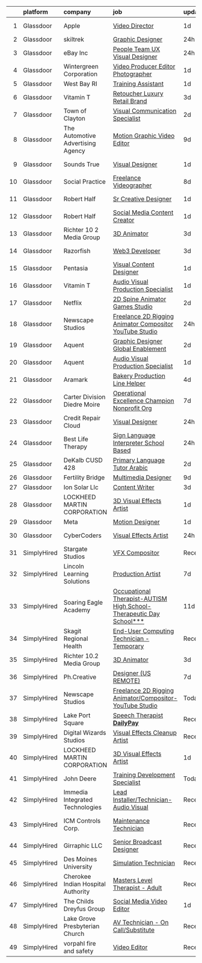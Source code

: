 

|    | platform    | company                            | job                                                                                                                                                                                                                                                                                                                                                                                                                                                                                                                                                                                                                                                                                                                                                                                                                                                                                                                                                                                                                                                                                                                                                                                                                                                                                                                                                                                                                                                                 | update_time   | location            |
|---:|:------------|:-----------------------------------|:--------------------------------------------------------------------------------------------------------------------------------------------------------------------------------------------------------------------------------------------------------------------------------------------------------------------------------------------------------------------------------------------------------------------------------------------------------------------------------------------------------------------------------------------------------------------------------------------------------------------------------------------------------------------------------------------------------------------------------------------------------------------------------------------------------------------------------------------------------------------------------------------------------------------------------------------------------------------------------------------------------------------------------------------------------------------------------------------------------------------------------------------------------------------------------------------------------------------------------------------------------------------------------------------------------------------------------------------------------------------------------------------------------------------------------------------------------------------|:--------------|:--------------------|
|  1 | Glassdoor   | Apple                              | [Video Director](https://www.glassdoor.com/partner/jobListing.htm?pos=127&ao=1136043&s=58&guid=00000182d8fc875fae0a22cdd00cf661&src=GD_JOB_AD&t=SR&vt=w&cs=1_9abc3202&cb=1661497805142&jobListingId=1008090605823&jrtk=3-0-1gbcfp20titlo801-1gbcfp21mih79800-84a58d93ff95ae7c-)                                                                                                                                                                                                                                                                                                                                                                                                                                                                                                                                                                                                                                                                                                                                                                                                                                                                                                                                                                                                                                                                                                                                                                                     | 1d            | Cupertino, CA       |
|  2 | Glassdoor   | skiltrek                           | [Graphic Designer](https://www.glassdoor.com/partner/jobListing.htm?pos=121&ao=1136043&s=58&guid=00000182d8fc875fae0a22cdd00cf661&src=GD_JOB_AD&t=SR&vt=w&ea=1&cs=1_cb739e08&cb=1661497805142&jobListingId=1008093573531&jrtk=3-0-1gbcfp20titlo801-1gbcfp21mih79800-7b8d5e09ddf61161-)                                                                                                                                                                                                                                                                                                                                                                                                                                                                                                                                                                                                                                                                                                                                                                                                                                                                                                                                                                                                                                                                                                                                                                              | 24h           | Remote              |
|  3 | Glassdoor   | eBay Inc                           | [People Team UX Visual Designer](https://www.glassdoor.com/partner/jobListing.htm?pos=120&ao=1136043&s=58&guid=00000182d8fc875fae0a22cdd00cf661&src=GD_JOB_AD&t=SR&vt=w&cs=1_325b9be1&cb=1661497805142&jobListingId=1008094027597&jrtk=3-0-1gbcfp20titlo801-1gbcfp21mih79800-49080d9b0f98cf1d-)                                                                                                                                                                                                                                                                                                                                                                                                                                                                                                                                                                                                                                                                                                                                                                                                                                                                                                                                                                                                                                                                                                                                                                     | 24h           | Salt Lake City, UT  |
|  4 | Glassdoor   | Wintergreen Corporation            | [Video Producer Editor   Photographer](https://www.glassdoor.com/partner/jobListing.htm?pos=108&ao=1110586&s=58&guid=00000182d8fc875fae0a22cdd00cf661&src=GD_JOB_AD&t=SR&vt=w&ea=1&cs=1_fdbb735b&cb=1661497805141&jobListingId=1008091575460&cpc=9DC6E4D8324653EE&jrtk=3-0-1gbcfp20titlo801-1gbcfp21mih79800-bddfaf93dc0f511a--6NYlbfkN0BOdG0MfL0cOT1OSN0QPEpRuqiJyxaT8mswcKoIHsGd3_JLf3h6HcTwRmq4ACZp2x-DFhgvqAvI0qq_hHNIdK8OII96QPVKyS-czGxbv9jak9l6PsBjW8navFGEr9v4vDCaWSWkfQBEHHq6wHCReB7Aj9tEXLD7t7uLEP9PPp6dDKdQYLd0LmL9kqhJ0lOlsdupYzhCreQ0RuPc6nYSeoLhUcw6JoRQMu2Cfe77e64zRphTq57ueH8TrkQV7bIC_cxgLiAIr53s54BNwSEEp-z10Tp9i5fqTZVRZomoC6iZZnkrlikuLpblEUirEdorv59gkoEvDXYiSZ5DJaV2VkckZxHtgGeoRE_sbfrgMOWx2zE0Fi2FbMbXEPfohkGnft0FkRROOoCvrnY85z_pMqwU0FFQP7NuOIVxqDuR3nUWB_T0JkVvn9KsFxrhpzDpG1ooZFv8Dmq3e93g2V3v_vvLBqws3bFKi9lEAawY-qoJAvsxoiPCmB67cRhQgXm5LW5I6GW0GzSOEw%3D%3D)                                                                                                                                                                                                                                                                                                                                                                                                                                                                                                                                                                         | 1d            | Alpharetta, GA      |
|  5 | Glassdoor   | West Bay RI                        | [Training Assistant](https://www.glassdoor.com/partner/jobListing.htm?pos=105&ao=1110586&s=58&guid=00000182d8fc875fae0a22cdd00cf661&src=GD_JOB_AD&t=SR&vt=w&ea=1&cs=1_8748cb50&cb=1661497805140&jobListingId=1008091548422&cpc=D2F1DE17EE1F43B9&jrtk=3-0-1gbcfp20titlo801-1gbcfp21mih79800-8c7de2a6eebb0c16--6NYlbfkN0AWrAPJXqKdQ9gvgI08huh7vxHtojMF5utEtTzC6PLfuARYDs5qVBsYnaRzs0Kkb25TjeBwSUdENndR2C4BZlCcDmfqWwJA3shsWb9U_edxCCtSaJ7JZqrAzSCfhFoyAQta43W-nI4qAyYpKMz7ykl4Jjk6fSDEflpYLElzCyBRveSDs3y0lcBH1cSAl0Y5YyWvNLukHCJkHNph6asxq847KzI_UekDCUw2uTPYIk-wJgee5fi1lEM40S8B08kMCjLxm7E97DrxdXoDu0zOz76VTL0M4XoDSh3UUzB7GgJeS3gkf7cdTJpsRQ2vbav2S-uH5ML7qfUqvC3RnZwCksugJ_2OldVIOVBqqR63pXZ32G2ZbK05J1_3XTNE64XtynxFS9cFRuNjUhrW68Etnp-36ZuYiJD_WmEL50nZPbYRKtmIZNA0O5whGrfvc9IvmKBtqcIDqGkNYPdn4oEonfNtmjyTWv-E4DwoUy68YOPI_E4nQaf_FPTfwA_ZE5yWlK2fpQlR4bVfQA%3D%3D)                                                                                                                                                                                                                                                                                                                                                                                                                                                                                                                                                                                           | 1d            | Warwick, RI         |
|  6 | Glassdoor   | Vitamin T                          | [Retoucher Luxury Retail Brand](https://www.glassdoor.com/partner/jobListing.htm?pos=114&ao=1110586&s=58&guid=00000182d8fc875fae0a22cdd00cf661&src=GD_JOB_AD&t=SR&vt=w&cs=1_d511c158&cb=1661497805141&jobListingId=1008086601462&cpc=F41FEAB56D215062&jrtk=3-0-1gbcfp20titlo801-1gbcfp21mih79800-1c5af9f9fa15d379--6NYlbfkN0DMrcEu7yrtATojKJA7cEzGQ3FdRGWLh0CZQInL4ECGI6k5tN82kdM0cJmh4vC7Gggw8cacIuBuds1IgRSZbUVYhkwMCrRGYcnuzxMq8RfW4CKkt3_Oi_AcMPpR1S70wWujcNk-HMT-MeoB4hZ1oN7bvPYFTzwyN_bVJL3b72YAkDYhWv5DAZKCygAjd-NWm2m_gvcEDXJLf8hJmSpS2JCPLc8QNSt9lfnm9qxgAudH2cyw1il2yARCS1ufS9SZUWayYoCurjCj1s6-Q4l8gJmLY945KcGn5ne3iFnHQDqeRi9WZJtzLq46z6pSSneD6Xh1NA-sVIYKtUHsrAyhsFMs2fz01YBQXsqK1mZAAPewjmEdNszSk9fv8Cey3C4iv9fAj80ytUAkFEZKBtKQnx70qtyRnVw6ERksCgyKlGiUaRbsdeIODsWg8LzqdG_b3hbrMsBnzCkniM9y49xxR84HCPMeS1AKCZY%3D)                                                                                                                                                                                                                                                                                                                                                                                                                                                                                                                                                                                                                                   | 3d            | Corte Madera, CA    |
|  7 | Glassdoor   | Town of Clayton                    | [Visual Communication Specialist](https://www.glassdoor.com/partner/jobListing.htm?pos=102&ao=1110586&s=58&guid=00000182d8fc875fae0a22cdd00cf661&src=GD_JOB_AD&t=SR&vt=w&cs=1_3999e07e&cb=1661497805139&jobListingId=1008089235674&cpc=F41FEAB56D215062&jrtk=3-0-1gbcfp20titlo801-1gbcfp21mih79800-3d47c644ce8a094e--6NYlbfkN0AC6SQMfAkHCondRquBNcE2ntt1snCy3fyoZRReqai0OcePVXJEk4FHT5H6gXJmzK0l2eWi0Ow2xxxET1NQelU1rswDOlZE4PnLHNct7zcT0PczMQ0jWcIpCOQ0jOffS3o-Rhbck6aOTA7bFfxTdWKbtkNCvEAQzU2unSuKGqJPUASQNeuyQx1ifdNqW9YByxPwMKox_gTp_ndqaz21Jr7Jz-XoofuRGMVNeP3Axit69ERxLboX-xhgohXvUIpzI59dcKSn_d8TBiLKO2l-ObifsB3Lnp0uIDqKUfgv2Xgi2V4C4b34VU4SuDUglkDkrxbqA61GAIbD4W6QPLzz7Lb0X3jZgszC6umVwgiqFrBUcqByAMoeQBEu7A9jltmzKL8ZwgNRPF4fyQOMAyZvgu3RN7cPuuYWQ5r1v7GaBK4nqrFc2LCNtunyF63Rxi_F3auAWmpOzMZ0UN5gOhyv5dIwNLDv5irSzIEgwDWJ5PrOHW6Jjfa5eJPWV0ZJbUJ3OdDl5nzpR02rki8N3dHkuBzj_xsqjIvJHORR0-utSDEeNZZCBpxqkIjuy5ticL0qletLOrmUFb2TzHBg3QT_YtdKhN-uhfz0op3Vd4xkuoCJEXVxYKy6n4Bn4J7W4YrAz6miwNiL89EVdptzzK0l3GqfWU22--rIDe5-_Z24GuE948BqsL0_IxqAE6ZHD1BuS9O9iuLCTeHHNPkfS_oa-WOK068nu1Gi6G773USgmJvdoJFhG3N55gPJxOtkn7u5OoZ0nVtb80spVgdZWOm4U0k2__9xtLGHVVpvCk_2_cLpdZfNFJlzLZgouWCO77MBTTG4xPL4gZJTYMHqo_HA9ZRYUmNEoYBFEaD4Qtn6HNwqekRqEKmLQyYIm4j0LVV7D18DAt9YRaoVFD7pN-jQiV3fsGdezgW8_PBBmH1_Rsu6Q1JJ9gX5qAoXAWoDeVzd7D6Wp1vrZj8pj_JdLkgRDO8u4EOigvNjVSy5cLJ0kDc9bjpULbJwOy7O2jVROmlsRxW7YD0coqiWjfSGrb91wO0ds61nSg2KJSUeUq2UnmT4wM6SZeba_04O885T9pKas-A%3D) | 2d            | Clayton, NC         |
|  8 | Glassdoor   | The Automotive Advertising Agency  | [Motion Graphic Video Editor](https://www.glassdoor.com/partner/jobListing.htm?pos=106&ao=1110586&s=58&guid=00000182d8fc875fae0a22cdd00cf661&src=GD_JOB_AD&t=SR&vt=w&ea=1&cs=1_73055828&cb=1661497805140&jobListingId=1008074401677&cpc=F4EED0218A761C36&jrtk=3-0-1gbcfp20titlo801-1gbcfp21mih79800-2a6dafd6c756d5de--6NYlbfkN0Cr-BjjHGpClfic8svx8fd_3JTRExqDo3uFGKQxpusPMr8ARulWR-5wsAuEDUyCThNO-R_b7ngPIW8XPPZlQlIa-k62ho1nBM83yXXQ2zRQMBNyyPCMibaWygeBmn01nIYe7vcjlI-H7Mz_XiyPQq6DbHKkwNSQ5y47XXA6xcG2MqSxm4fJUbJcEt59_S8MLO3u7sHZKhPS6-sJf1DYZ6_-COoA7z9qtm8s0f1iIVDJyPp99zN16ihysBmy2kt7usbVp4odoU1FptJ99jNRPI0dURmlGTxJlkFelsqXzWRUIoo6CaxBi_SwADm4orTJwuEY3fyK75_rUK77lHi05AxmC2n6W-oPo8qjBUaZvQk4grJhWihOu2TR3-chHjG5R8T4nmtd77xODZXNJJbx73YTKCppeS61XZyapnqU6dUtEC-2vxqLIHj-zV39IvyUVYIEs860XqC4pWvsteFReZdBjDyJGMXbYSMEvB9Nl48frtNjs5o9kEeHlCuTuvNyXcg%3D)                                                                                                                                                                                                                                                                                                                                                                                                                                                                                                                                                                                                | 9d            | Remote              |
|  9 | Glassdoor   | Sounds True                        | [Visual Designer](https://www.glassdoor.com/partner/jobListing.htm?pos=124&ao=1136043&s=58&guid=00000182d8fc875fae0a22cdd00cf661&src=GD_JOB_AD&t=SR&vt=w&ea=1&cs=1_cf1573bf&cb=1661497805142&jobListingId=1008092435202&jrtk=3-0-1gbcfp20titlo801-1gbcfp21mih79800-ea5227971fc2dfdc-)                                                                                                                                                                                                                                                                                                                                                                                                                                                                                                                                                                                                                                                                                                                                                                                                                                                                                                                                                                                                                                                                                                                                                                               | 1d            | Louisville, CO      |
| 10 | Glassdoor   | Social Practice                    | [Freelance Videographer](https://www.glassdoor.com/partner/jobListing.htm?pos=125&ao=1136043&s=58&guid=00000182d8fc875fae0a22cdd00cf661&src=GD_JOB_AD&t=SR&vt=w&ea=1&cs=1_3bf9396b&cb=1661497805142&jobListingId=1008076110168&jrtk=3-0-1gbcfp20titlo801-1gbcfp21mih79800-1ddac6f406ba1795-)                                                                                                                                                                                                                                                                                                                                                                                                                                                                                                                                                                                                                                                                                                                                                                                                                                                                                                                                                                                                                                                                                                                                                                        | 8d            | Fairfield, CT       |
| 11 | Glassdoor   | Robert Half                        | [Sr  Creative Designer](https://www.glassdoor.com/partner/jobListing.htm?pos=113&ao=1110586&s=58&guid=00000182d8fc875fae0a22cdd00cf661&src=GD_JOB_AD&t=SR&vt=w&ea=1&cs=1_4d5b4910&cb=1661497805141&jobListingId=1008091744075&cpc=451933188B21919D&jrtk=3-0-1gbcfp20titlo801-1gbcfp21mih79800-573bc8884abad932--6NYlbfkN0CpzDdaQkua3np5pkmj49lKioZwmwxQ-yx5plwbYmV_M2CLBDBrPEXo7tKpPly8J6ohO1szKlDMAY-ozfajEhEuSwMXm98xb70W8_Zkgts-97DkLU-AbiXcVjc1lOAtZ4ih7IGkVEsCzutpZDzQwMGI8wJpGm5nJdnYC9vfB-Y9iF3N3t6tlePhxpnXCjMHYtaLa3IJmyCflV6q54q84_6ofM9lC4aPxSxWbU-qUY4AsMcqlonS_TkpVFJMGpMWuSgRIHXyV2XqTgwth3eXyqt9Dn7ZyGGeznw3wvMQLHbedqf1rv9i44JtBDIR7ADdZUbbIyba0t1kLyeS9Sz5Hns90mQ_pu_ntexS6nPuTZ_GlErN-VOKB1oo3VS7ybY5riVvfrSsryn0Ci5CBlooqFfvxjH2vf4mb6MscCSisU8aRQv4mhPappXrnYrF90QTm5qmoIS5dU7m4Nk6lTp5dDYmdogRtoDqZeKrMy51BP-zFujd4dVptte81zKe8MNCn0E96qTQIlow03woncVs3As97rNEsLTlZMrTOKCPW4Z1-uXpLM1Jz-b69QPHCznhGKc%3D)                                                                                                                                                                                                                                                                                                                                                                                                                                                                                                                                      | 1d            | North Andover, MA   |
| 12 | Glassdoor   | Robert Half                        | [Social Media Content Creator](https://www.glassdoor.com/partner/jobListing.htm?pos=112&ao=1110586&s=58&guid=00000182d8fc875fae0a22cdd00cf661&src=GD_JOB_AD&t=SR&vt=w&ea=1&cs=1_b2ccd66d&cb=1661497805141&jobListingId=1008091743830&cpc=32EE424DE2B657EB&jrtk=3-0-1gbcfp20titlo801-1gbcfp21mih79800-6bf6ac4ea12fdc5f--6NYlbfkN0CpzDdaQkua3np5pkmj49lKioZwmwxQ-yx5plwbYmV_M6xSIJIkD0Pn0vibsC6SyhVdXcdDrFT0jIZJHCAnFwRFe3EiTxysLQwajW424-BiQlxBAqYrvymahKCSYnxF8enTfNJlf7H2Rd3un_Wbuh1QvbN8vHGVFw_96z5TlyMJqZUDXBfplgcqOdFF6WSOvE8dBGdM39a-lW5huKU2B7EQx80oRjFvUUy-chIVCwvSlu5UPHNDu93O7NnThsVc7yksPpUWXrW-0RzkV6q1AurwucB0zU3pI6VUfqO3-i_e4AxUuX_BPYgtcozB2xxnq50VJFtThI702QLiCvx83gnUzTy1pkaodgKXOG11iXi276medEu8IMhU1mdSrKcjYXhPxDhOtAo0ddbq7rGDO1vW0TE-S5JYmmx397zge4zFBM8hYQKb9CGW_4rGfWZ9Npf3BByQDMI62g-SHNtHwK4xBrjmODFOkLVcEsa85tuU851gwwucAHepBeiWJlxmMb_RBPPp5o6gsndU2hI3Etec5b81IAy58ZDjhb-LDEOqoJIMk5PZUAdIkUoeLzJ3_6w%3D)                                                                                                                                                                                                                                                                                                                                                                                                                                                                                                                               | 1d            | Plano, TX           |
| 13 | Glassdoor   | Richter 10 2 Media Group           | [3D Animator](https://www.glassdoor.com/partner/jobListing.htm?pos=126&ao=1136043&s=58&guid=00000182d8fc875fae0a22cdd00cf661&src=GD_JOB_AD&t=SR&vt=w&ea=1&cs=1_af81d334&cb=1661497805142&jobListingId=1008085639349&jrtk=3-0-1gbcfp20titlo801-1gbcfp21mih79800-36f6c81462ae0f49-)                                                                                                                                                                                                                                                                                                                                                                                                                                                                                                                                                                                                                                                                                                                                                                                                                                                                                                                                                                                                                                                                                                                                                                                   | 3d            | Remote              |
| 14 | Glassdoor   | Razorfish                          | [Web3 Developer](https://www.glassdoor.com/partner/jobListing.htm?pos=128&ao=1136043&s=58&guid=00000182d8fc875fae0a22cdd00cf661&src=GD_JOB_AD&t=SR&vt=w&ea=1&cs=1_aaeb4b24&cb=1661497805142&jobListingId=1008087508219&jrtk=3-0-1gbcfp20titlo801-1gbcfp21mih79800-7b766c2d15860a02-)                                                                                                                                                                                                                                                                                                                                                                                                                                                                                                                                                                                                                                                                                                                                                                                                                                                                                                                                                                                                                                                                                                                                                                                | 3d            | New York, NY        |
| 15 | Glassdoor   | Pentasia                           | [Visual Content Designer](https://www.glassdoor.com/partner/jobListing.htm?pos=117&ao=1136043&s=58&guid=00000182d8fc875fae0a22cdd00cf661&src=GD_JOB_AD&t=SR&vt=w&cs=1_630ffff9&cb=1661497805142&jobListingId=1008091237576&jrtk=3-0-1gbcfp20titlo801-1gbcfp21mih79800-8f7fba7587cd0d9a-)                                                                                                                                                                                                                                                                                                                                                                                                                                                                                                                                                                                                                                                                                                                                                                                                                                                                                                                                                                                                                                                                                                                                                                            | 1d            | Remote              |
| 16 | Glassdoor   | Vitamin T                          | [Audio   Visual Production Specialist](https://www.glassdoor.com/partner/jobListing.htm?pos=115&ao=1110586&s=58&guid=00000182d8fc875fae0a22cdd00cf661&src=GD_JOB_AD&t=SR&vt=w&cs=1_0f5d512a&cb=1661497805141&jobListingId=1008091985825&cpc=F41FEAB56D215062&jrtk=3-0-1gbcfp20titlo801-1gbcfp21mih79800-1cc87704b8e3722c--6NYlbfkN0DMrcEu7yrtATojKJA7cEzGQ3FdRGWLh0CZQInL4ECGI6k5tN82kdM0cJmh4vC7Ggh7bkuNSoFE2-ez6ckPEOOe0yXwQpVWZCrfogwKFj5q4E09gC16xNRJF8DXWkqBqUHRIEr9_l_UrJN2jTXe8bQ3juZYukjeiZD98G-pE12QJ_HCsUwxPHKEodcltCFGvQdOHNrEsHEPgxMvBGHJQW425rFr1r7lzMEb5fgTRcPXXQExtIhUAwyDufEhoNRtRbgFqZbxbC65FeAwxS7PvoEksB4xoUjLy53ru9qKgWKWyW1GMZ7OoRl4GM8RiaFNihsh5hTmGzW0042dpSBjherYJFiuS62Ve0tOKMjCUuGKHDmGb6YqjE0Hdxm4jYDmyiSea4QoH9ZrKGTaDaVnmtMe9z2N_SxqbxTnPZFeYwBN1p9SeW29IRQDfxIzHi7Yxl_w2hcqCr9SNcTQnpZzoFWN83wG0n9UwSA%3D)                                                                                                                                                                                                                                                                                                                                                                                                                                                                                                                                                                                                                            | 1d            | Dearborn, MI        |
| 17 | Glassdoor   | Netflix                            | [2D Spine Animator   Games Studio](https://www.glassdoor.com/partner/jobListing.htm?pos=118&ao=1136043&s=58&guid=00000182d8fc875fae0a22cdd00cf661&src=GD_JOB_AD&t=SR&vt=w&cs=1_4cb46d6c&cb=1661497805142&jobListingId=1008089102693&jrtk=3-0-1gbcfp20titlo801-1gbcfp21mih79800-1548ff48dac3d517-)                                                                                                                                                                                                                                                                                                                                                                                                                                                                                                                                                                                                                                                                                                                                                                                                                                                                                                                                                                                                                                                                                                                                                                   | 2d            | Remote              |
| 18 | Glassdoor   | Newscape Studios                   | [Freelance 2D Rigging Animator Compositor YouTube Studio](https://www.glassdoor.com/partner/jobListing.htm?pos=123&ao=1136043&s=58&guid=00000182d8fc875fae0a22cdd00cf661&src=GD_JOB_AD&t=SR&vt=w&ea=1&cs=1_03dd61e7&cb=1661497805142&jobListingId=1008094767544&jrtk=3-0-1gbcfp20titlo801-1gbcfp21mih79800-6926caafbf5b3d3f-)                                                                                                                                                                                                                                                                                                                                                                                                                                                                                                                                                                                                                                                                                                                                                                                                                                                                                                                                                                                                                                                                                                                                       | 24h           | Remote              |
| 19 | Glassdoor   | Aquent                             | [Graphic Designer  Global Enablement](https://www.glassdoor.com/partner/jobListing.htm?pos=116&ao=1110586&s=58&guid=00000182d8fc875fae0a22cdd00cf661&src=GD_JOB_AD&t=SR&vt=w&cs=1_d79421ee&cb=1661497805142&jobListingId=1008089329193&cpc=8795CF9063CD573D&jrtk=3-0-1gbcfp20titlo801-1gbcfp21mih79800-c3336224ba19dae4--6NYlbfkN0DMrcEu7yrtATojKJA7cEzGQ3FdRGWLh0CZQInL4ECGI9gD0Wolx9R2EDT7B77c2cRrTdmS15zQI5Kt5qKQEs9K58KxDk0HNH5KM1JKQpMBwgzF9rFTbIL_JFwaCRir1PvmAVw08v98e8-nzrcgRwEEClcY-VvwETDMyOLnWpkC3a8WlO5Efk8J6zT4mkxaeghY9Z7fLONscgwQAsw1K9N22ISgw5jKZo-8vi8dv51ljnZ0tuDSA6XJh0PIS1k_FoWN8CKqnkIrZiSDGzMizPR75z_hdiyakCID4Do4kgbbTyIK1p4PgFMsEzO_Q-hNHYhbaOkdhqKpiJRi4edZ2oOepM0NZ9hsbjn9QImKkqSvEQ3Lt1uIbqH-V7KvEVTRoOi7myRhfJJdih4gdtxVVesk6W4pKs6R_otMTalRHfOTjUfTYENrutwRNpg7qbaET3vV9zSfndgRFt-i89AQU_X1)                                                                                                                                                                                                                                                                                                                                                                                                                                                                                                                                                                                                                                           | 2d            | Remote              |
| 20 | Glassdoor   | Aquent                             | [Audio   Visual Production Specialist](https://www.glassdoor.com/partner/jobListing.htm?pos=111&ao=1110586&s=58&guid=00000182d8fc875fae0a22cdd00cf661&src=GD_JOB_AD&t=SR&vt=w&cs=1_a118aa5a&cb=1661497805141&jobListingId=1008092136665&cpc=C4A69CCDBB3B9599&jrtk=3-0-1gbcfp20titlo801-1gbcfp21mih79800-00daa78d74e39452--6NYlbfkN0DMrcEu7yrtATojKJA7cEzGQ3FdRGWLh0CZQInL4ECGI9gD0Wolx9R2v-Aex0-GK04ZmtV4Mj7bt-2jKgZCLVcBssE1g2ja5sZ06o9stpX1h4bD07QyLclRRwLgyPAaAXtqZ6PHTPrIV54oLLJKf5MYRLeRa0znXp429KZamQCiK5GwqCoxVzdxleXm2uv1c2fxaCd6Wxnmw_0oc_UHH2CruxwOIZS9MOvfLMr2EwlaBKK8RuHpBUC1qf-ctXrKNFA0CSzH_04PL2Ch-813LWGFGP4-mlkhlZgLvoljUmdvzrfO4eEkhFPZY-1YJRXKnAn9l4jm9MZPJt8twU-2fXJcLyBMK13XWcPnbq1_k3ahmdykF7FDs6MJJurkIfJH89PNjXmI5a5-c9RvRDG-jBe7EB3_KfWZBS8-6ncYO1vlRMV05RSh8PfrGHeN-Q6xxG11sSLwXLs5Vg%3D%3D)                                                                                                                                                                                                                                                                                                                                                                                                                                                                                                                                                                                                                                              | 1d            | Dearborn, MI        |
| 21 | Glassdoor   | Aramark                            | [Bakery Production Line Helper](https://www.glassdoor.com/partner/jobListing.htm?pos=110&ao=1110586&s=58&guid=00000182d8fc875fae0a22cdd00cf661&src=GD_JOB_AD&t=SR&vt=w&ea=1&cs=1_a4e6b220&cb=1661497805141&jobListingId=1008084206572&cpc=8795CF9063CD573D&jrtk=3-0-1gbcfp20titlo801-1gbcfp21mih79800-da3fa1282b05bef5--6NYlbfkN0Afi8hlyjXcFcTRB67AhKDs9_JHq9Ijljmoye2yl5v1h4nAKzjNd2DM3Z8nrPK1eJkMNr--GnlW45NszwxK51SI_xXqCEg5sVmk68YvegknmxvLR2GH8txH43O4Y2AG7jFbdB1dHIHHriuXBDyHjX8CeiKCktscIPdTqPiZ5YCIlwlpf0oY_9fMet-7XzAKok67gTNrX-DSU47NYQalq_nXCB-Otzb5tPTy2gYG-8Bq4WIcgZcseKkExOgVWeGirIXkkilhH7u3h55N4EoCHbGMBKwUjMCios0_vB36YHwcfIlgjpCt0UAIJm4ujuVZxSwIa7BjYvjZfm2xKHKqj4g7Dw7rGSOkTFebtK37Uo-JlpZajWVmkm2dInq9_u3s0nqlheNwZWRgrWVW_1eUX-B9WzLQyvRHQNkzDhXdXK6qvEn4DtLKjnzZS0HAykdskPAWclMou5rSWCjMw22ql-LW9CanKfwhBxP0gCsAUklfn-d9Wy4Vc7srnOdJeAc7tgM6YBVao53NwA%3D%3D)                                                                                                                                                                                                                                                                                                                                                                                                                                                                                                                                                                                | 4d            | Denton, TX          |
| 22 | Glassdoor   | Carter Division   Diedre Moire     | [Operational Excellence Champion   Nonprofit Org](https://www.glassdoor.com/partner/jobListing.htm?pos=109&ao=1110586&s=58&guid=00000182d8fc875fae0a22cdd00cf661&src=GD_JOB_AD&t=SR&vt=w&ea=1&cs=1_5b27e847&cb=1661497805141&jobListingId=1008079069170&cpc=F41FEAB56D215062&jrtk=3-0-1gbcfp20titlo801-1gbcfp21mih79800-3a01107850baa8a1--6NYlbfkN0AwWGgbtL5s0HQF2yLFQBHiLtp3cDZmOlqjkg5FRQiuvnblQUcXUvPB2krJWi0OQxZUFOb3HLSRhuAHiPyTBgm_lzrDTpOV0B1QZ58H3LClZlpkDO2Ks4BHdrsdtKy-h7NQh2bQvx-hy6GHjUoemib2N1qf8ZosEW5e2tr2FqiuQuNFySWd1COEOndy5dItyzKx1WUL9N8O-gFibghx-7ECpJtC3JnOJbcSFK5hmUsyci8LWxVsPwbnsARlGTrS_i8cFKyEtyLQhzoLkQgbDbSsduJFjxR1Ec4kcCMciCqnUqxf4_hCnMNsAP8WyUuYTau0SLF8Dzv9BQ_xG2S5R8ywRpz-ZcenBhuKzN3I7-HS9YgSQLCbINV82Ffx9lv-tVpcyVpvS_lwH6mzZAGJ4ZYV9CX7HGavgm_AzxLKgfyEJmwkfb99O_D88eMLtMdOuTln8HdhMzEUEdcmU3VtC5_MvWefjhnJGnSbzvHq7zZaWV4kA9rOl74HtVQYLpWWgC_fOYYZ5u86dmf9aNmf0is9)                                                                                                                                                                                                                                                                                                                                                                                                                                                                                                                                                          | 7d            | Newark, NJ          |
| 23 | Glassdoor   | Credit Repair Cloud                | [Visual Designer](https://www.glassdoor.com/partner/jobListing.htm?pos=129&ao=1136043&s=58&guid=00000182d8fc875fae0a22cdd00cf661&src=GD_JOB_AD&t=SR&vt=w&ea=1&cs=1_cd94c3dd&cb=1661497805142&jobListingId=1008095238733&jrtk=3-0-1gbcfp20titlo801-1gbcfp21mih79800-c1cdd3182aa272d3-)                                                                                                                                                                                                                                                                                                                                                                                                                                                                                                                                                                                                                                                                                                                                                                                                                                                                                                                                                                                                                                                                                                                                                                               | 24h           | Los Angeles, CA     |
| 24 | Glassdoor   | Best Life Therapy                  | [Sign Language Interpreter   School Based](https://www.glassdoor.com/partner/jobListing.htm?pos=101&ao=1110586&s=58&guid=00000182d8fc875fae0a22cdd00cf661&src=GD_JOB_AD&t=SR&vt=w&ea=1&cs=1_eb483f2e&cb=1661497805140&jobListingId=1008094353127&cpc=412D8C26869823CD&jrtk=3-0-1gbcfp20titlo801-1gbcfp21mih79800-0329e978763bc77d--6NYlbfkN0AtlW_omU2Xx3W-19HQ_drmTKCWebiHnmA5lS5PDL5G8Sf-C-2-8DpBB4QGYSaX2f-NIJUpfOtf2F60ANhnMtzjS1HiKQbEjW1v0Qa8m6PpqdRNQR20pTlIJbeR-bxUYrbjWJGJgei2TbXWzYWcNmfNvh3ygyist3ubIqbuIkRIBODs9HoG2WuFrO2s7nEuEBEiUUsGU53zuvJGGLqtvyuRVLHty3v02d8qVmqyIlx2EsHZDG98QNq0khoVo6ul_R9fnyZ5v0aFnaUzXBTM_mKCDlg30J6ZWqNFr0YMVCekliWyAOD9ipEPUkUZ_g9cdkMZeFaofYMcNwF30hYTXn_w5FKu0OHJaGVIlfFMkcUGVVIXEM6kPEH6aLOJfqloDsYTVHvPIwjgD9QTA5S_pX2u6ArJE57B0wXqFNd3oXmyXJE6PNMosVgoG7UWtS0SSEJ471LiWSHFd8ovJeBIMl4_j2wCF6QMlGfaKEMUbFUdIvI-INiIDz2lzHJzmtjDlhXlo_ZEMzS7Pg%3D%3D)                                                                                                                                                                                                                                                                                                                                                                                                                                                                                                                                                                     | 24h           | Morgantown, WV      |
| 25 | Glassdoor   | DeKalb CUSD  428                   | [Primary Language Tutor Arabic](https://www.glassdoor.com/partner/jobListing.htm?pos=130&ao=1136043&s=58&guid=00000182d8fc875fae0a22cdd00cf661&src=GD_JOB_AD&t=SR&vt=w&ea=1&cs=1_8c7da06d&cb=1661497805142&jobListingId=1008088351849&jrtk=3-0-1gbcfp20titlo801-1gbcfp21mih79800-0ceac908ced0d400-)                                                                                                                                                                                                                                                                                                                                                                                                                                                                                                                                                                                                                                                                                                                                                                                                                                                                                                                                                                                                                                                                                                                                                                 | 2d            | Dekalb, IL          |
| 26 | Glassdoor   | Fertility Bridge                   | [Multimedia Designer](https://www.glassdoor.com/partner/jobListing.htm?pos=122&ao=1136043&s=58&guid=00000182d8fc875fae0a22cdd00cf661&src=GD_JOB_AD&t=SR&vt=w&ea=1&cs=1_40e96866&cb=1661497805142&jobListingId=1008074773149&jrtk=3-0-1gbcfp20titlo801-1gbcfp21mih79800-5987cbfc36d762cf-)                                                                                                                                                                                                                                                                                                                                                                                                                                                                                                                                                                                                                                                                                                                                                                                                                                                                                                                                                                                                                                                                                                                                                                           | 9d            | Remote              |
| 27 | Glassdoor   | Ion Solar Llc                      | [Content Writer](https://www.glassdoor.com/partner/jobListing.htm?pos=103&ao=1110586&s=58&guid=00000182d8fc875fae0a22cdd00cf661&src=GD_JOB_AD&t=SR&vt=w&ea=1&cs=1_98a34dfd&cb=1661497805140&jobListingId=1008086024971&cpc=44CD5376B8534B8F&jrtk=3-0-1gbcfp20titlo801-1gbcfp21mih79800-9d74d9f6541f54eb--6NYlbfkN0AltJ253pYd7wDA5Y2c0vzit8wethq8AtlNTe4srNQsaNR9Su8mKc36joBfxcwBWpLzT7LQn606s5DBWXlEUEaLwBzRDsL3B4yAW6um5W9eBCFbyUWGF9a__O-8L9fZ_HCtdiKneBQpvTyT6DII0YUAXY4uidYe4TMEaxVvM2YofuBOylyV_o1xHabafewdzn3wKN88tVxhMHf9eD0dUKLbk-Tp5vZvdqimLikY9J7hQ1Yl9vcvnA-_lLs9vs-6cknH9FrnuY-jJp6CgGaNx8Ywgd2S-O7WjjevFjfUHC7mZpAMQ1eQe3sNTSnUBxDsnh-x7FwK10DW3rydNItaKBP9T5QcvvI6qhmm7S9w1z6m60vznLEVFujTXDlTwnR5zZkxWLQ-b0O8eXIrB5SbL-GT2yG-sx784pLNF_NeO0CPnvfPkmRO_u4m7sWcobRQSyVjjKZ5eEsUmw3-ViA8JNExwP_HtCgdGI2t7TKxwyuXmcZnAEH2frL2RjSjvS2pivA%3D)                                                                                                                                                                                                                                                                                                                                                                                                                                                                                                                                                                                                             | 3d            | Provo, UT           |
| 28 | Glassdoor   | LOCKHEED MARTIN CORPORATION        | [3D Visual Effects Artist](https://www.glassdoor.com/partner/jobListing.htm?pos=119&ao=1136043&s=58&guid=00000182d8fc875fae0a22cdd00cf661&src=GD_JOB_AD&t=SR&vt=w&cs=1_4f93dd95&cb=1661497805142&jobListingId=1008092483685&jrtk=3-0-1gbcfp20titlo801-1gbcfp21mih79800-5797e30474f48f0f-)                                                                                                                                                                                                                                                                                                                                                                                                                                                                                                                                                                                                                                                                                                                                                                                                                                                                                                                                                                                                                                                                                                                                                                           | 1d            | Englewood, CO       |
| 29 | Glassdoor   | Meta                               | [Motion Designer](https://www.glassdoor.com/partner/jobListing.htm?pos=104&ao=1110586&s=58&guid=00000182d8fc875fae0a22cdd00cf661&src=GD_JOB_AD&t=SR&vt=w&cs=1_afd69d28&cb=1661497805140&jobListingId=1008091260252&cpc=0C139D4CAD5A6DB2&jrtk=3-0-1gbcfp20titlo801-1gbcfp21mih79800-fd9aaaa768b81afb--6NYlbfkN0DYl4UJW4r1Vl7FEn6T9F-rD9lpC-0oMJVSiWjK_MGUd8e8cHXcpv6KPyjLHZEfqkWa64WtQjPMGbDMBMVKOOrOMgmMkjzPsyYvlm-BJdGjaMD8WrbBf7FDJjyrBe5XYtSLjcpk-O1wByJlUzTeRpbLDUtBRRJeGagzjWfzjlPwCud42se0x6ABBQBPUi11Ysj7igX7cYNji7LGD7UenijiQpFuqG44hSLkxhiaRnKWJwj897Sk56NWzotM66DwfmXNhFWNwJyreb0lHW-U3thMCKIr89CP1PjpUNNzsqENFQ4a2yOVeCrxYrVTNFHLONWz0VRVaeSJdJLfUcpI3vXFSS5BMGOwMI-N6tKn-ktK5Y9hpMJcFK8Ld_KF1gSC8mVgUmfQLjdRjnJiPVXIQlLm4km_dDfwoxdVLEIVlDNMggEZSZEmr9v2jwHedlv9UG5ST2-cKWkzDNSwG3kS9eyiryzujI8KmV0Zyr6RiHsBIQHLM-QqHySj2fi-I-uW68ORLd-z_qlwqhigxai40zX1ywTAkUGeHraExZ_OpX8Loh9-5OsGOdFuquEI0F38pgkJLKsT0qQADYh52A0Bpgj-ydLkWpd9BsxDDxYWagpGkvW-liy2HADrfOBeiEY1tyPkOChQkd2v3rw_Bbwg9cN_l3gGVMGyzxkeRdlqgvF0s5pc3UMIxDGSHpkvO8g2j0Ek-Mjmq5E2GXzSjKSnpzn9BKHbgd1C0fhROGhQaGTnHWcvSFRiXrz5UNYvUK03XfdZnkn2iRZ6Pl3ij-xIB-T5b7d9b7kNR0Np2twWg3FbGQTTtZxJQ7Ix-FTO84xvLzSdzUcVwtR7aNR0EgPvyFF_-4JH19mZkDkiB80Cj2OcSan-nb-Tq8x4R1KOvXjPRcdWBAkxpUPQaq8CAXIVi0KoZUzcjM2bcBgLSYmIsCOn0dxtnf12vEFwNflpmvrJ1edfoENpEaDznKxTU_p9A1YkVQn8YeSmAq5C8vs_5iVy3hgk8LMscFRpHoMmV2Y5dZgj_a3XXolNG9KLNUT0CNz9fNtmsih4DVV3SD0-MTs3esVD8P8AxoftcRWXqf_hsOc%3D)                 | 1d            | Seattle, WA         |
| 30 | Glassdoor   | CyberCoders                        | [Visual Effects Artist](https://www.glassdoor.com/partner/jobListing.htm?pos=107&ao=1110586&s=58&guid=00000182d8fc875fae0a22cdd00cf661&src=GD_JOB_AD&t=SR&vt=w&ea=1&cs=1_cda4d29b&cb=1661497805140&jobListingId=1008095416244&cpc=C4A69CCDBB3B9599&jrtk=3-0-1gbcfp20titlo801-1gbcfp21mih79800-c560cdef6aa7b637--6NYlbfkN0CpFJQzrgRR8WqXWK1qKKEqALWJw739KlKqr2H-MSI4eoBlI4EFrmor2FYZMP3muM0YFdWmT9tyVNqw68Sp-hmBZCNE2lgdlRC8IH4vLtiAdXJ7Qe3BZOKH8LkqNcN5a75H3IE_o0j9LY8YpJfip6GLNq7wZVIqN0Nhjc8OPvUWqeKt43lwq0whwlySNqBZmR6lPDqVrbTD1mFzGjfk9Ku8VenR-9odFzk_Z0lDwGiJLA96eAUF3jYN1hcf49pTj_ipvtDB_0bbpqFg8s-ttHDre344yFajjXXIldHy1R-7Hikq2jqHGI71jOnGrnzRjXkhQZvzuO06lP7dr3Zb6uJLMRS9QbOsV8_Q0NiPoHV6ZHjwrsv9J1s4fbCtt8s_OOuoTS0oe3h3wsFAAqrsQw9b5_JHOTxeVXgRJcRo-jET8H_QP8SbGFDgiuT73K1y4_C458LZgWXOEcAKPgCk9haSaGYbuI8ayvOTxPjfMtn3lusEStEZo5r77-tMNNFVD7syQwGJvFEKdRDzx2wngs2oMv2Q5eUgRMGwwIu5ch3bMlaU2iBV1U2kUM5qcNoxpfKSh-2VwRja2BdcDNAVEYupLcQIa8QLkm5fdSg7v3QN-N4IBsx4VYPO821e-sscJGzvXh3uPTf3ljEEJmdWJ1k5Ikw_520MIswPLSXQlGgLUz3y-JGNRr0M-tvtCpvpAehbwCrVtWQDNIb9GNfTcyz6HT7rA_0CVReoqFAk9TOP8MwzeLHoI2cBD3rSXENDwXCxifotYkwXneYhniRdukMw5_wraQEIu4Psva6c0SuLvyYnVvn89wEGI03r4qGdiS3YQ6ZIiA6mhuyCc2zmXqJKmXNailLzqHUoOVsKEweAjJqJRH01yOPKABOXPxa2AzL8QpVOGJbt23UO6UtBwb9sa9Ezp9LbGghQXY9MaFk_HUFbO8DjnkRpXLaCEBgJW2d-JZhsspTH2bA8Ft_9mbkZ5fKmIN_t8lJNUK5pdED9gg%3D%3D)                                                                                        | 24h           | Los Angeles, CA     |
| 31 | SimplyHired | Stargate Studios                   | [VFX Compositor](https://www.simplyhired.com/job/Sfd19adjJ5XjbtUNNvu-vz3MYh08PG5FxyGQ-h967jvwbASIAsqbDw?q=visual+effects)                                                                                                                                                                                                                                                                                                                                                                                                                                                                                                                                                                                                                                                                                                                                                                                                                                                                                                                                                                                                                                                                                                                                                                                                                                                                                                                                           | Recently      | Remote              |
| 32 | SimplyHired | Lincoln Learning Solutions         | [Production Artist](https://www.simplyhired.com/job/OuoI5eV4sZUd-xdj9x9iA8x9iJACBbQ_vWln9uxuW63FIscbwS_V0Q?q=visual+effects)                                                                                                                                                                                                                                                                                                                                                                                                                                                                                                                                                                                                                                                                                                                                                                                                                                                                                                                                                                                                                                                                                                                                                                                                                                                                                                                                        | 7d            | Remote              |
| 33 | SimplyHired | Soaring Eagle Academy              | [Occupational Therapist-AUTISM High School-Therapeutic Day School***](https://www.simplyhired.com/job/eeCDC_jBaCeR2IjfMyp9wGukhrPXnJZvWnGL1YDIegDAjy7GmUm6ew?q=visual+effects)                                                                                                                                                                                                                                                                                                                                                                                                                                                                                                                                                                                                                                                                                                                                                                                                                                                                                                                                                                                                                                                                                                                                                                                                                                                                                      | 11d           | Lombard, IL         |
| 34 | SimplyHired | Skagit Regional Health             | [End-User Computing Technician - Temporary](https://www.simplyhired.com/job/lI09PUUwnPTtJoaUmWwPq11MyTV3t6sPJMzWUrFtOdiHJoAm8p6K8Q?q=visual+effects)                                                                                                                                                                                                                                                                                                                                                                                                                                                                                                                                                                                                                                                                                                                                                                                                                                                                                                                                                                                                                                                                                                                                                                                                                                                                                                                | Recently      | Mount Vernon, WA    |
| 35 | SimplyHired | Richter 10.2 Media Group           | [3D Animator](https://www.simplyhired.com/job/lBtwCvknyV64G9ySGWtRvRPB2FM7doQnxLlnumpd-MibiqQml5bSIQ?q=visual+effects)                                                                                                                                                                                                                                                                                                                                                                                                                                                                                                                                                                                                                                                                                                                                                                                                                                                                                                                                                                                                                                                                                                                                                                                                                                                                                                                                              | 3d            | Remote              |
| 36 | SimplyHired | Ph.Creative                        | [Designer (US REMOTE)](https://www.simplyhired.com/job/OeYDb5ZXY5L39mD6z6m5BGNhqu7z4hxJfQun84mYiEatPf5GHo2ZZQ?q=visual+effects)                                                                                                                                                                                                                                                                                                                                                                                                                                                                                                                                                                                                                                                                                                                                                                                                                                                                                                                                                                                                                                                                                                                                                                                                                                                                                                                                     | 7d            | Remote              |
| 37 | SimplyHired | Newscape Studios                   | [Freelance 2D Rigging Animator/Compositor-YouTube Studio](https://www.simplyhired.com/job/XMG8aSnb4EzLmh563NwPvUIz1xoyBjrRdMrdwH5pn4l2JvEx6pZ8-A?q=visual+effects)                                                                                                                                                                                                                                                                                                                                                                                                                                                                                                                                                                                                                                                                                                                                                                                                                                                                                                                                                                                                                                                                                                                                                                                                                                                                                                  | Today         | Remote              |
| 38 | SimplyHired | Lake Port Square                   | [Speech Therapist **DailyPay**](https://www.simplyhired.com/job/UnbmGA5ask0d3rqUECA3Vus0b1qHb1rsdbo-W4HeVzi_DQ2TQoAJ7Q?q=visual+effects)                                                                                                                                                                                                                                                                                                                                                                                                                                                                                                                                                                                                                                                                                                                                                                                                                                                                                                                                                                                                                                                                                                                                                                                                                                                                                                                            | Recently      | Leesburg, FL        |
| 39 | SimplyHired | Digital Wizards Studios            | [Visual Effects Cleanup Artist](https://www.simplyhired.com/job/kkqZXaOG1mVYi_8_TZsl5EWZe3RnXtgf1yRDCdM8gE9RydYvJlysrA?q=visual+effects)                                                                                                                                                                                                                                                                                                                                                                                                                                                                                                                                                                                                                                                                                                                                                                                                                                                                                                                                                                                                                                                                                                                                                                                                                                                                                                                            | Recently      | Remote              |
| 40 | SimplyHired | LOCKHEED MARTIN CORPORATION        | [3D Visual Effects Artist](https://www.simplyhired.com/job/J3GjyzAcwZmVvmk1TNEJIy9cz-07OEKPtMqbbQurOD88lapBTUgJMA?q=visual+effects)                                                                                                                                                                                                                                                                                                                                                                                                                                                                                                                                                                                                                                                                                                                                                                                                                                                                                                                                                                                                                                                                                                                                                                                                                                                                                                                                 | 1d            | Englewood, CO       |
| 41 | SimplyHired | John Deere                         | [Training Development Specialist](https://www.simplyhired.com/job/s1Ymt5wZx0RpKJ6QV0vGIeURTew4IeGiT6cSbLpRgsDl2paxhyERCQ?q=visual+effects)                                                                                                                                                                                                                                                                                                                                                                                                                                                                                                                                                                                                                                                                                                                                                                                                                                                                                                                                                                                                                                                                                                                                                                                                                                                                                                                          | Today         | Urbandale, IA       |
| 42 | SimplyHired | Immedia Integrated Technologies    | [Lead Installer/Technician-Audio Visual](https://www.simplyhired.com/job/IL_TH2SXPlz2tOw2DDE_I22xSpEewZlkJne33ZaAXd-CmCI5oTmI_A?q=visual+effects)                                                                                                                                                                                                                                                                                                                                                                                                                                                                                                                                                                                                                                                                                                                                                                                                                                                                                                                                                                                                                                                                                                                                                                                                                                                                                                                   | Recently      | Scottsdale, AZ      |
| 43 | SimplyHired | ICM Controls Corp.                 | [Maintenance Technician](https://www.simplyhired.com/job/MKpG2-bxhWXWB1ZMYVBf2c8_MdwqLVLyq7l2CTEvE-p4OflQd93yUA?q=visual+effects)                                                                                                                                                                                                                                                                                                                                                                                                                                                                                                                                                                                                                                                                                                                                                                                                                                                                                                                                                                                                                                                                                                                                                                                                                                                                                                                                   | Recently      | North Syracuse, NY  |
| 44 | SimplyHired | Girraphic LLC                      | [Senior Broadcast Designer](https://www.simplyhired.com/job/fdtVv98VgJcLk1dKQRpSlJ1u8mn8l5ofLqE1u1ffRigiBtoFDmH6tg?q=visual+effects)                                                                                                                                                                                                                                                                                                                                                                                                                                                                                                                                                                                                                                                                                                                                                                                                                                                                                                                                                                                                                                                                                                                                                                                                                                                                                                                                | Recently      | Englewood, CO       |
| 45 | SimplyHired | Des Moines University              | [Simulation Technician](https://www.simplyhired.com/job/E7Y2R-eiuKdIH48nyFVv8CY5PMtm72jhk0GOCW_VqGIeMpaj8nadOg?q=visual+effects)                                                                                                                                                                                                                                                                                                                                                                                                                                                                                                                                                                                                                                                                                                                                                                                                                                                                                                                                                                                                                                                                                                                                                                                                                                                                                                                                    | Recently      | Des Moines, IA      |
| 46 | SimplyHired | Cherokee Indian Hospital Authority | [Masters Level Therapist - Adult](https://www.simplyhired.com/job/Zb1f9ndDfCV9DwGpRQtBDaD502p99LL1Fuxm0qJ1PxK8iNIQhLI8UA?q=visual+effects)                                                                                                                                                                                                                                                                                                                                                                                                                                                                                                                                                                                                                                                                                                                                                                                                                                                                                                                                                                                                                                                                                                                                                                                                                                                                                                                          | Recently      | Cherokee, NC        |
| 47 | SimplyHired | The Childs Dreyfus Group           | [Social Media Video Editor](https://www.simplyhired.com/job/2eamkX0xYawWX4ZgCC18u3NqOHYAWITJhpBN7LuSjpzzpLYgtas2OA?q=visual+effects)                                                                                                                                                                                                                                                                                                                                                                                                                                                                                                                                                                                                                                                                                                                                                                                                                                                                                                                                                                                                                                                                                                                                                                                                                                                                                                                                | 1d            | Remote +5 locations |
| 48 | SimplyHired | Lake Grove Presbyterian Church     | [AV Technician - On Call/Substitute](https://www.simplyhired.com/job/tb9Lp_96v5nuqnhe0ZYtbeKN6hRlb-jVRHz1dLdsFAKeVM_Axvfv9Q?q=visual+effects)                                                                                                                                                                                                                                                                                                                                                                                                                                                                                                                                                                                                                                                                                                                                                                                                                                                                                                                                                                                                                                                                                                                                                                                                                                                                                                                       | Recently      | Lake Oswego, OR     |
| 49 | SimplyHired | vorpahl fire and safety            | [Video Editor](https://www.simplyhired.com/job/WEj_TrLLNleQT-AG8WtNhOPw0dKcxHiI1FNChMXrX-YCiDd8U5-AZg?q=visual+effects)                                                                                                                                                                                                                                                                                                                                                                                                                                                                                                                                                                                                                                                                                                                                                                                                                                                                                                                                                                                                                                                                                                                                                                                                                                                                                                                                             | Recently      | Remote              |